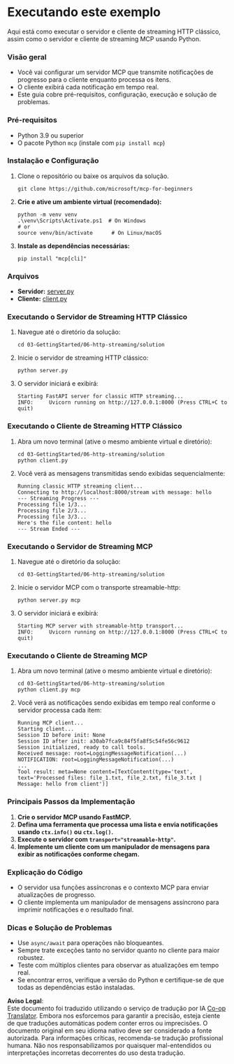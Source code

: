 <!--
CO_OP_TRANSLATOR_METADATA:
{
  "original_hash": "4c4da5949611d91b06d8a5d450aae8d6",
  "translation_date": "2025-07-13T21:19:16+00:00",
  "source_file": "03-GettingStarted/06-http-streaming/solution/python/README.md",
  "language_code": "br"
}
-->
# Executando este exemplo

Aqui está como executar o servidor e cliente de streaming HTTP clássico, assim como o servidor e cliente de streaming MCP usando Python.

### Visão geral

- Você vai configurar um servidor MCP que transmite notificações de progresso para o cliente enquanto processa os itens.
- O cliente exibirá cada notificação em tempo real.
- Este guia cobre pré-requisitos, configuração, execução e solução de problemas.

### Pré-requisitos

- Python 3.9 ou superior
- O pacote Python `mcp` (instale com `pip install mcp`)

### Instalação e Configuração

1. Clone o repositório ou baixe os arquivos da solução.

   ```pwsh
   git clone https://github.com/microsoft/mcp-for-beginners
   ```

1. **Crie e ative um ambiente virtual (recomendado):**

   ```pwsh
   python -m venv venv
   .\venv\Scripts\Activate.ps1  # On Windows
   # or
   source venv/bin/activate      # On Linux/macOS
   ```

1. **Instale as dependências necessárias:**

   ```pwsh
   pip install "mcp[cli]"
   ```

### Arquivos

- **Servidor:** [server.py](../../../../../../03-GettingStarted/06-http-streaming/solution/python/server.py)
- **Cliente:** [client.py](../../../../../../03-GettingStarted/06-http-streaming/solution/python/client.py)

### Executando o Servidor de Streaming HTTP Clássico

1. Navegue até o diretório da solução:

   ```pwsh
   cd 03-GettingStarted/06-http-streaming/solution
   ```

2. Inicie o servidor de streaming HTTP clássico:

   ```pwsh
   python server.py
   ```

3. O servidor iniciará e exibirá:

   ```
   Starting FastAPI server for classic HTTP streaming...
   INFO:     Uvicorn running on http://127.0.0.1:8000 (Press CTRL+C to quit)
   ```

### Executando o Cliente de Streaming HTTP Clássico

1. Abra um novo terminal (ative o mesmo ambiente virtual e diretório):

   ```pwsh
   cd 03-GettingStarted/06-http-streaming/solution
   python client.py
   ```

2. Você verá as mensagens transmitidas sendo exibidas sequencialmente:

   ```text
   Running classic HTTP streaming client...
   Connecting to http://localhost:8000/stream with message: hello
   --- Streaming Progress ---
   Processing file 1/3...
   Processing file 2/3...
   Processing file 3/3...
   Here's the file content: hello
   --- Stream Ended ---
   ```

### Executando o Servidor de Streaming MCP

1. Navegue até o diretório da solução:
   ```pwsh
   cd 03-GettingStarted/06-http-streaming/solution
   ```
2. Inicie o servidor MCP com o transporte streamable-http:
   ```pwsh
   python server.py mcp
   ```
3. O servidor iniciará e exibirá:
   ```
   Starting MCP server with streamable-http transport...
   INFO:     Uvicorn running on http://127.0.0.1:8000 (Press CTRL+C to quit)
   ```

### Executando o Cliente de Streaming MCP

1. Abra um novo terminal (ative o mesmo ambiente virtual e diretório):
   ```pwsh
   cd 03-GettingStarted/06-http-streaming/solution
   python client.py mcp
   ```
2. Você verá as notificações sendo exibidas em tempo real conforme o servidor processa cada item:
   ```
   Running MCP client...
   Starting client...
   Session ID before init: None
   Session ID after init: a30ab7fca9c84f5fa8f5c54fe56c9612
   Session initialized, ready to call tools.
   Received message: root=LoggingMessageNotification(...)
   NOTIFICATION: root=LoggingMessageNotification(...)
   ...
   Tool result: meta=None content=[TextContent(type='text', text='Processed files: file_1.txt, file_2.txt, file_3.txt | Message: hello from client')]
   ```

### Principais Passos da Implementação

1. **Crie o servidor MCP usando FastMCP.**
2. **Defina uma ferramenta que processa uma lista e envia notificações usando `ctx.info()` ou `ctx.log()`.**
3. **Execute o servidor com `transport="streamable-http"`.**
4. **Implemente um cliente com um manipulador de mensagens para exibir as notificações conforme chegam.**

### Explicação do Código
- O servidor usa funções assíncronas e o contexto MCP para enviar atualizações de progresso.
- O cliente implementa um manipulador de mensagens assíncrono para imprimir notificações e o resultado final.

### Dicas e Solução de Problemas

- Use `async/await` para operações não bloqueantes.
- Sempre trate exceções tanto no servidor quanto no cliente para maior robustez.
- Teste com múltiplos clientes para observar as atualizações em tempo real.
- Se encontrar erros, verifique a versão do Python e certifique-se de que todas as dependências estão instaladas.

**Aviso Legal**:  
Este documento foi traduzido utilizando o serviço de tradução por IA [Co-op Translator](https://github.com/Azure/co-op-translator). Embora nos esforcemos para garantir a precisão, esteja ciente de que traduções automáticas podem conter erros ou imprecisões. O documento original em seu idioma nativo deve ser considerado a fonte autorizada. Para informações críticas, recomenda-se tradução profissional humana. Não nos responsabilizamos por quaisquer mal-entendidos ou interpretações incorretas decorrentes do uso desta tradução.